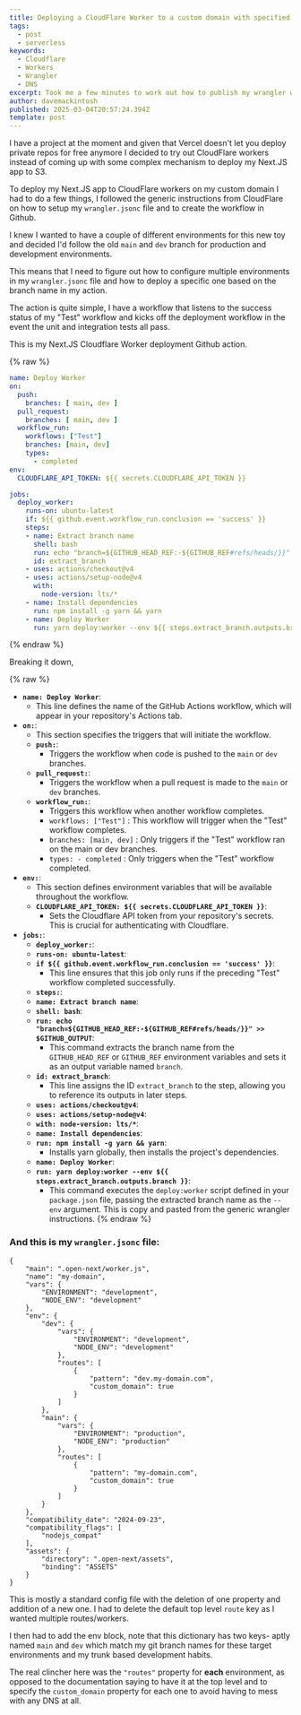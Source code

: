 ```yaml
---
title: Deploying a CloudFlare Worker to a custom domain with specified environment
tags:
  - post
  - serverless
keywords: 
  - Cloudflare
  - Workers
  - Wrangler
  - DNS
excerpt: Took me a few minutes to work out how to publish my wrangler worker to a custom domain from my Github action based on the environment from the branch.
author: davemackintosh
published: 2025-03-04T20:57:24.394Z
template: post
---
```


I have a project at the moment and given that Vercel doesn't let you deploy private repos for free anymore I decided to try out CloudFlare workers instead of coming up with some complex mechanism to deploy my Next.JS app to S3.

To deploy my Next.JS app to CloudFlare workers on my custom domain I had to do a few things, I followed the generic instructions from CloudFlare on how to setup my `wrangler.jsonc` file and to create the workflow in Github.

I knew I wanted to have a couple of different environments for this new toy and decided I'd follow the old `main` and `dev` branch for production and development environments.

This means that I need to figure out how to configure multiple environments in my `wrangler.jsonc` file and how to deploy a specific one based on the branch name in my action. 

The action is quite simple, I have a workflow that listens to the success status of my "Test" workflow and kicks off the deployment workflow in the event the unit and integration tests all pass.

This is my Next.JS Cloudflare Worker deployment Github action.

{% raw %}
```yaml
name: Deploy Worker
on:
  push:
    branches: [ main, dev ]
  pull_request:
    branches: [ main, dev ]
  workflow_run:
    workflows: ["Test"]
    branches: [main, dev]
    types: 
      - completed
env:
  CLOUDFLARE_API_TOKEN: ${{ secrets.CLOUDFLARE_API_TOKEN }}

jobs:
  deploy_worker:
    runs-on: ubuntu-latest
    if: ${{ github.event.workflow_run.conclusion == 'success' }}
    steps:
    - name: Extract branch name
      shell: bash
      run: echo "branch=${GITHUB_HEAD_REF:-${GITHUB_REF#refs/heads/}}" >> $GITHUB_OUTPUT
      id: extract_branch
    - uses: actions/checkout@v4
    - uses: actions/setup-node@v4
      with:
        node-version: lts/*
    - name: Install dependencies
      run: npm install -g yarn && yarn
    - name: Deploy Worker
      run: yarn deploy:worker --env ${{ steps.extract_branch.outputs.branch }}
```
{% endraw %}

Breaking it down,

{% raw %}
*   **`name: Deploy Worker`**:
    *   This line defines the name of the GitHub Actions workflow, which will appear in your repository's Actions tab.
*   **`on:`**:
    *   This section specifies the triggers that will initiate the workflow.
    *   **`push:`**:
        *   Triggers the workflow when code is pushed to the `main` or `dev` branches.
    *   **`pull_request:`**:
        *   Triggers the workflow when a pull request is made to the `main` or `dev` branches.
    *   **`workflow_run:`**:
        *   Triggers this workflow when another workflow completes.
        *   `workflows: ["Test"]` : This workflow will trigger when the "Test" workflow completes.
        *   `branches: [main, dev]` : Only triggers if the "Test" workflow ran on the main or dev branches.
        *   `types: - completed` : Only triggers when the "Test" workflow completed.
*   **`env:`**:
    *   This section defines environment variables that will be available throughout the workflow.
    *   **`CLOUDFLARE_API_TOKEN: ${{ secrets.CLOUDFLARE_API_TOKEN }}`**:
        *   Sets the Cloudflare API token from your repository's secrets. This is crucial for authenticating with Cloudflare.
*   **`jobs:`**:
    *   **`deploy_worker:`**:
    *   **`runs-on: ubuntu-latest`**:
    *   **`if ${{ github.event.workflow_run.conclusion == 'success' }}`**:
        *   This line ensures that this job only runs if the preceding "Test" workflow completed successfully.
    *   **`steps:`**:
    *   **`name: Extract branch name`**:
    *   **`shell: bash`**:
    *   **`run: echo "branch=${GITHUB_HEAD_REF:-${GITHUB_REF#refs/heads/}}" >> $GITHUB_OUTPUT`**:
        *   This command extracts the branch name from the `GITHUB_HEAD_REF` or `GITHUB_REF` environment variables and sets it as an output variable named `branch`.
    *   **`id: extract_branch`**:
        *   This line assigns the ID `extract_branch` to the step, allowing you to reference its outputs in later steps.
    *   **`uses: actions/checkout@v4`**:
    *   **`uses: actions/setup-node@v4`**:
    *   **`with: node-version: lts/*`**:
    *   **`name: Install dependencies`**:
    *   **`run: npm install -g yarn && yarn`**:
        *   Installs yarn globally, then installs the project's dependencies.
    *   **`name: Deploy Worker`**:
    *   **`run: yarn deploy:worker --env ${{ steps.extract_branch.outputs.branch }}`**:
        *   This command executes the `deploy:worker` script defined in your `package.json` file, passing the extracted branch name as the `--env` argument. This is copy and pasted from the generic wrangler instructions.
    {% endraw %}


### And this is my `wrangler.jsonc` file:

```jsonc
{
	"main": ".open-next/worker.js",
	"name": "my-domain",
	"vars": {
		"ENVIRONMENT": "development",
		"NODE_ENV": "development"
	},
	"env": {
		"dev": {
			"vars": {
				"ENVIRONMENT": "development",
				"NODE_ENV": "development"
			},
			"routes": [
				{
					"pattern": "dev.my-domain.com",
					"custom_domain": true
				}
			]
		},
		"main": {
			"vars": {
				"ENVIRONMENT": "production",
				"NODE_ENV": "production"
			},
			"routes": [
				{
					"pattern": "my-domain.com",
					"custom_domain": true
				}
			]
		}
	},
	"compatibility_date": "2024-09-23",
	"compatibility_flags": [
		"nodejs_compat"
	],
	"assets": {
		"directory": ".open-next/assets",
		"binding": "ASSETS"
	}
}
```

This is mostly a standard config file with the deletion of one property and addition of a new one. I had to delete the default top level `route` key as I wanted multiple routes/workers.

I then had to add the env block, note that this dictionary has two keys- aptly named `main` and `dev` which match my git branch names for these target environments and my trunk based development habits.

The real clincher here was the `"routes"` property for **each** environment, as opposed to the documentation saying to have it at the top level and to specify the `custom_domain` property for each one to avoid having to mess with any DNS at all.
